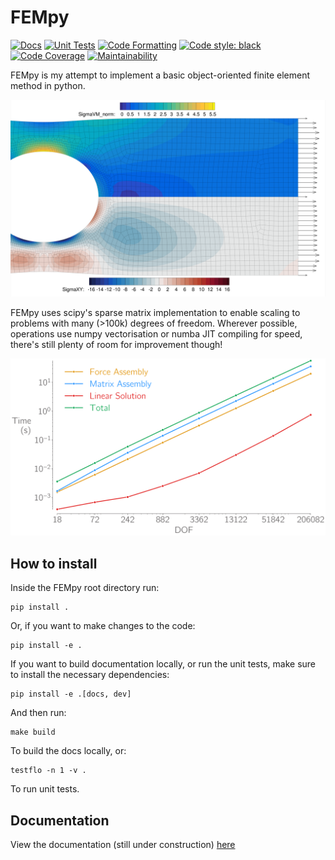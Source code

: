 # FEMpy

[![Docs](https://github.com/A-CGray/FEMpy/actions/workflows/docs.yml/badge.svg)](https://A-CGray.github.io/FEMpy/)
[![Unit Tests](https://github.com/A-CGray/FEMpy/actions/workflows/Tests.yml/badge.svg)](https://A-CGray.github.io/FEMpy/)
[![Code Formatting](https://github.com/A-CGray/FEMpy/actions/workflows/Formatting.yml/badge.svg)](https://A-CGray.github.io/FEMpy/)
[![Code style: black](https://img.shields.io/badge/code%20style-black-000000.svg)](https://github.com/psf/black)
[![Code Coverage](https://api.codeclimate.com/v1/badges/38d025776dc6fc3e77c5/test_coverage)](https://codeclimate.com/github/A-CGray/FEMpy/test_coverage)
[![Maintainability](https://api.codeclimate.com/v1/badges/38d025776dc6fc3e77c5/maintainability)](https://codeclimate.com/github/A-CGray/FEMpy/maintainability)

FEMpy is my attempt to implement a basic object-oriented finite element method in python.

![Pretty Colours](docs/docs/Images/PrettyColours.png)

FEMpy uses scipy's sparse matrix implementation to enable scaling to problems with many (>100k) degrees of freedom.
Wherever possible, operations use numpy vectorisation or numba JIT compiling for speed, there's still plenty of room for improvement though!

![FEMpy can easily handle problems with 100,000 degrees of freedom](docs/docs/Images/QuadElScaling.png)

## How to install
Inside the FEMpy root directory run:
```shell
pip install .
```
Or, if you want to make changes to the code:
```shell
pip install -e .
```
If you want to build documentation locally, or run the unit tests, make sure to install the necessary dependencies:
```shell
pip install -e .[docs, dev]
```
And then run:
```shell
make build
```

To build the docs locally, or:
```shell
testflo -n 1 -v .
```

To run unit tests.

## Documentation
View the documentation (still under construction) [here](https://A-Gray-94.github.io/FEMpy/)
